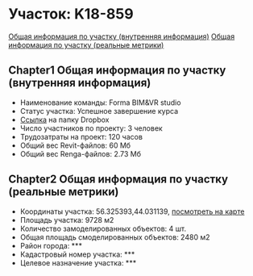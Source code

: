 # Участок: K18-859

[Общая информация по участку (внутренняя информация)](#Chapter1)
[Общая информация по участку (реальные метрики)](#Chapter2)
## <a id="test">Chapter1</a> Общая информация по участку (внутренняя информация)
+ Наименование команды: Forma BIM&VR studio
+ Статус участка: Успешное завершение курса
+ [Ссылка](https://www.dropbox.com/sh/wvvgv1nw1iqred9/AADiNqiKzJLzwlLirGFyo3Hba/K18_859?dl=0) на папку Dropbox
+ Число участников по проекту: 3 человек
+ Трудозатраты на проект: 120 часов
+ Общий вес Revit-файлов: 60 Мб
+ Общий вес Renga-файлов: 2.73 Мб
## <a id="test">Chapter2</a> Общая информация по участку (реальные метрики)
+ Координаты участка: 56.325393,44.031139, [посмотреть на карте](yandex.ru/maps/47/nizhny-novgorod/?ll=56.325393%2C44.031139&z=19)
+ Площадь участка: 9728 м2
+ Количество замоделированных объектов: 4 шт.
+ Общая площадь смоделированных объектов: 2480 м2
+ Район города: *** 
+ Кадастровый номер участка: *** 
+ Целевое назначение участка: *** 
